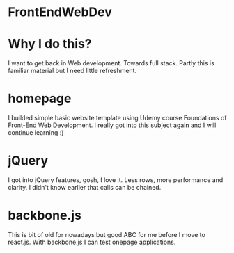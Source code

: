 # FrontEndWebDev

# Why I do this? 

  I want to get back in Web development. 
  Towards full stack. 
  Partly this is familiar material but 
  I need little refreshment.

# homepage

I builded simple basic website template using Udemy course Foundations of Front-End Web Development.
I really got into this subject again and I will continue learning :)

# jQuery

I got into jQuery features, gosh, I love it. Less rows, more performance and clarity.
I didn't know earlier that calls can be chained.

# backbone.js

This is bit of old for nowadays but good ABC for me before I move to react.js. 
With backbone.js I can test onepage applications. 
